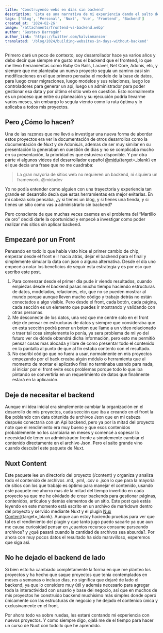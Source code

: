 ```yaml
---
title: 'Construyendo webs en días sin backend'
description: 'Esta es una narrativa de mi experiencia dando el salto de crear sitios web completos con backend a pasar a hacer solo sitios con front y herramientas de terceros, para mí, una ganancia de tiempo brutal.'
tags: ['Blog', 'Personal', 'Nuxt', 'Vue', 'Frontend', 'Backend']
created_at: '2024-02-26'
image: '/attachments/frontend-vs-backend.webp'
author: 'Gustavo Barragán'
author_link: 'https://twitter.com/kalvinmanson'
translated: '/blog/2024/building-websites-in-days-without-backend'
---
```

Primero daré un poco de contexto, soy desarrollador hace ya varios años y debo decir que siempre me gusto mas el backend que el frontend, lo que me llevo herramientas como Ruby On Rails, Laravel, Net Core, Adonis, etc, y siempre que me planteaba un nuevo proyecto seguía un camino casi sin modificaciones en el que primero pensaba el modelo de la base de datos, para luego crear migraciones, luego modelos y sus relaciones, luego los controladores para generar un api, luego un administrador para poder gestionar esa data y por último el sitio web en cuestión. Esto normalmente es un proceso que entre su planeación y su ejecución podría llevarme varios meses, sin embargo lo seguía viendo como la ruta óptima y lo aplicaba a todos mis proyectos.

## Pero ¿Cómo lo hacen?
Una de las razones que me llevó a investigar una nueva forma de abordar estos proyectos era ver la documentación de otros desarrollos como la documentación de Nuxt y de AdonisJs, ademas de ser muy similar en su presentación la generaban en cuestión de días y no se complicaba mucho en su presentación, la prioridad es que estuviera disponible. Y por otra parte vi algunos videos del desarrollador español [@midu](https://www.youtube.com/@midudev){target=_blank} en el que decía una frase que no me cuadraba:

> La gran mayoría de sitios web no requieren un backend, ni siquiera un framework. @midudev

Yo no podía entender como alguien con una trayectoria y experiencia tan grande en desarrollo decía que estas herramientas era mejor evitarlas. En mi cabeza solo pensaba, ¿y si tienes un blog, y si tienes una tienda, y si tienes un sitio como vas a administrarlo sin backend?

Pero consciente de que muchas veces caemos en el problema del “Martillo de oro” decidí darle la oportunidad y empecé a investigar como poder realizar mis sitios sin aplicar backend.

## Empezaré por un Front

Pensando en todo lo que había visto hice el primer cambio de chip, empezar desde el front e ir hacia atrás, dejar el backend para el final y simplemente simular la data con json o alguna alternativa. Desde el día uno empecé a notar los beneficios de seguir esta estrategia y es por eso que escribo este post.

1. Para comenzar desde el primer día pude ir viendo resultados, cuando empiezas desde el backend pasas mucho tiempo haciendo estructuras de datos, modelados, relaciones, etc, que no se pueden mostrar al mundo porque aunque lleven mucho código y trabajo detrás no están conectados a algo visible. Pero desde el front, cada botón, cada página, cada sección es un elemento que puedes ir mostrando y validando con otras personas.
2. Me desconecte de los datos, una vez que me centre solo en el front deje de pensar en estructuras de datos y siempre que consideraba que en esta sección podrá poner un boton que llame a un video relacionado o traer tal cosa simplemente lo ponía, ya sera problema de mi yo del futuro ver de dónde obtendrá dicha información, pero esto me permitió pensar cosas mas alocada y libre de como presentar todo el contenido en la pantalla al punto de que al fin estaba contento con el resultado.
3. No escribí código que no fuera a usar, normalmente en mis proyectos empezando por el back creaba algún módulo o herramienta que al momento de montar el aplicativo final no terminaba usando para nada, al iniciar por el front evite esos problemas porque todo lo que iba pintando se convertiría en un requerimiento de datos que finalmente estará en la aplicación.

## Deje de necesitar el backend

Aunque mi idea inicial era simplemente cambiar la organización en el desarrollo de mis proyectos, cada sección que iba a creando en el front la iba poblando con data obtenida de archivos Json que en mi cabeza después conectaría con un Api backend, pero ya por la mitad del proyecto note que el rendimiento era muy bueno y que esos contenidos probablemente no los cambiaria en meses y comencé a sopesar la necesidad de tener un administrador frente a simplemente cambiar el contenido directamente en el archivo Json. Pero el salto grande vino cuando descubrí este paquete de Nuxt.

## Nuxt Content
Este paquete lee un directorio del proyecto (/content) y organiza y analiza todo el contenido de archivos .md, .yml, .csv o .json lo que para la mayoría de sitios con los que trabajo es óptimo para manejar el contenido, usando este paquete me ahorro mas de la mitad del tiempo invertido en cada proyecto ya que me he olvidado de crear backends para gestionar páginas, contenidos, artículos y demás elementos de un sitio. Este post qué estás leyendo en este momento está escrito en un archivo de markdown dentro del proyecto y servido mediante Nuxt y el plugin [Nux Content](https://nuxt.com/modules/content){target=_blank}. Aunque aun estoy haciendo pruebas para ver que tal es el rendimiento del plugin y que tanto jugo puedo sacarle ya que aun me causa curiosidad pensar en ¿cuantos recursos consume parseando archivos? y ¿qué pasará cuando la cantidad de archivos sea absurda?. Por ahora con muy pocos datos el resultado ha sido maravilloso, esperemos que siga así.

## No he dejado el backend de lado
Si bien esto ha cambiado completamente la forma en que me planteo los proyectos y ha hecho que saque proyectos que tenía contemplados en meses a semanas o incluso días, no significa que dejaré de lado el backend, ya que lo considero muy útil y además necesario para agregar toda la interactividad con usuario y base del negocio, así que en muchos de mis proyectos he construido backend muchísimo más simples donde operó únicamente con las estructuras de negocio y he dejado el contenido única y exclusivamente en el front.

Por ahora todo va sobre ruedas, les estaré contando mi experiencia con nuevos proyectos. Y como siempre digo, ojalá me de el tiempo para hacer un curso de Nuxt con todo lo que he aprendido.
